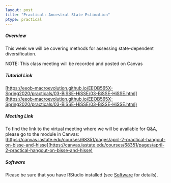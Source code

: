 ```yaml
---
layout: post
title: "Practical: Ancestral State Estimation"
ptype: practical
---
```


##### Overview

This week we will be covering methods for assessing state-dependent diversification.

NOTE: This class meeting will be recorded and posted on Canvas 

##### Tutorial Link

[https://eeob-macroevolution.github.io/EEOB565X-Spring2020/practicals/03-BiSSE-HiSSE/03-BiSSE-HiSSE.html](https://eeob-macroevolution.github.io/EEOB565X-Spring2020/practicals/03-BiSSE-HiSSE/03-BiSSE-HiSSE.html)

##### Meeting Link

To find the link to the virtual meeting where we will be available for Q&A, please go to the module in Canvas: [https://canvas.iastate.edu/courses/68351/pages/april-2-practical-hangout-on-bisse-and-hisse](https://canvas.iastate.edu/courses/68351/pages/april-2-practical-hangout-on-bisse-and-hisse)

##### Software

Please be sure that you have RStudio installed (see [Software](https://eeob-macroevolution.github.io//Software) for details). 
